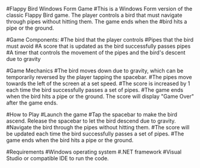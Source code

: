 #Flappy Bird Windows Form Game
#This is a Windows Form version of the classic Flappy Bird game. The player controls a bird that must navigate through pipes without hitting them. The game ends when the #bird hits a pipe or the ground.

#Game Components: 
#The bird that the player controls
#Pipes that the bird must avoid
#A score that is updated as the bird successfully passes pipes
#A timer that controls the movement of the pipes and the bird's descent due to gravity

#Game Mechanics
#The bird moves down due to gravity, which can be temporarily reversed by the player tapping the spacebar.
#The pipes move towards the left of the screen at a set speed.
#The score is increased by 1 each time the bird successfully passes a set of pipes.
#The game ends when the bird hits a pipe or the ground. The score will display "Game Over" after the game ends.

#How to Play
#Launch the game
#Tap the spacebar to make the bird ascend. Release the spacebar to let the bird descend due to gravity.
#Navigate the bird through the pipes without hitting them.
#The score will be updated each time the bird successfully passes a set of pipes.
#The game ends when the bird hits a pipe or the ground.

#Requirements
#Windows operating system
#.NET framework
#Visual Studio or compatible IDE to run the code.

